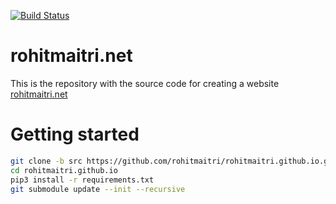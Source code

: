 [![Build Status](https://travis-ci.com/rohitmaitri/rohitmaitri.github.io.svg?branch=src)](https://travis-ci.com/rohitmaitri/rohitmaitri.github.io)

# rohitmaitri.net

This is the repository with the source code for creating a website [rohitmaitri.net](https://rohitmaitri.net)


# Getting started

```bash
git clone -b src https://github.com/rohitmaitri/rohitmaitri.github.io.git
cd rohitmaitri.github.io
pip3 install -r requirements.txt
git submodule update --init --recursive
```